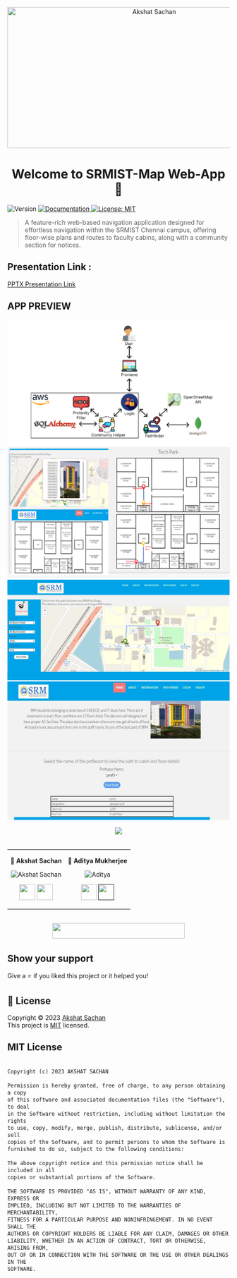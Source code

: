 
 <p align="center">
<a href='https://drive.google.com/file/d/1ytvxXV_6FFZzt71OToGbZ9c4I0TOpwhQ/view?usp=sharing'>
<img src='https://drive.google.com/file/d/1ytvxXV_6FFZzt71OToGbZ9c4I0TOpwhQ/view?usp=sharing' type='image'  style=" align: center ; width: 650px;  height: 320px"  title="Akshat Sachan" >
</a>
  
</p>


<h1 align="center">Welcome to SRMIST-Map Web-App 👋</h1>
<p>
  <img alt="Version" src="https://img.shields.io/badge/version-0.1.0-blue.svg?cacheSeconds=2592000" />
  <a href="to be added" target="_blank">
    <img alt="Documentation" src="https://img.shields.io/badge/documentation-yes-brightgreen.svg" />
  </a>
  <a href="nonee" target="_blank">
    <img alt="License: MIT " src="https://img.shields.io/badge/License-MIT-yellow.svg" />
  </a>
  </p>

  > A feature-rich web-based navigation application designed for effortless navigation within the SRMIST Chennai
campus, offering floor-wise plans and routes to faculty cabins, along with a community section for notices.


## Presentation Link : 
[PPTX Presentation Link](https://github.com/cryptocoderas)


  ## APP PREVIEW

<p align="center">
  <img src="./instance/1.png"  alt="accessibility text">
  <img src="./instance/2.png"  alt="accessibility text">
  <img src="./instance/3.png"  alt="accessibility text">
  <img src="./instance/4.png"  alt="accessibility text">
 
</p>



 <div align="center"> 
  <img src="https://img.shields.io/badge/Contributors-seashell?logo=Microsoft%20Teams&style=for-the-badge" /> 
</div>
  <br>

    
<div align="center"> 
  <table>
<tr align="center">

<td>

👤 **Akshat Sachan**

<p align="center">
<img src = "https://avatars.githubusercontent.com/cryptocoderas"  height="120" alt="Akshat Sachan">
</p>
<p align="center">
<a href = "https://github.com/cryptocoderas">
<img src = "http://www.iconninja.com/files/241/825/211/round-collaboration-social-github-code-circle-network-icon.svg" 
width="36" height = "36"/></a>
<a href = "https://www.linkedin.com/in/akshat-sachan-58b2921ab/">
<img src = "http://www.iconninja.com/files/863/607/751/network-linkedin-social-connection-circular-circle-media-icon.svg" width="36" height="36"/>
</a>
</p>
</td>

<td>

👤 **Aditya Mukherjee**

<p align="center">
<img src = "https://avatars.githubusercontent.com/adityamukherjee42"  height="120" alt="Aditya">
</p>
<p align="center">
<a href = "https://github.com/adityamukherjee42">
<img src = "http://www.iconninja.com/files/241/825/211/round-collaboration-social-github-code-circle-network-icon.svg" 
width="36" height = "36"/></a>
<a href = "">
<img src = "http://www.iconninja.com/files/863/607/751/network-linkedin-social-connection-circular-circle-media-icon.svg" width="36" height="36"/>
</a>
</p>
</td>

</table>
</tr>
</div>
  <br>
  
  
<div align="center">
  <img src="https://img.shields.io/badge/Please%20'star',%20if%20you%20like%20it-blue?logo=Starship&style=for-the-badge" width="300" height="35"/>
 </div>
 
## Show your support

Give a ⭐️ if you liked this project or it helped you!

## 📝 License

Copyright © 2023 [Akshat Sachan](https://github.com/CryptocoderAS)<br />
This project is [MIT](none) licensed.

## MIT License 

```

Copyright (c) 2023 AKSHAT SACHAN

Permission is hereby granted, free of charge, to any person obtaining a copy
of this software and associated documentation files (the "Software"), to deal
in the Software without restriction, including without limitation the rights
to use, copy, modify, merge, publish, distribute, sublicense, and/or sell
copies of the Software, and to permit persons to whom the Software is
furnished to do so, subject to the following conditions:

The above copyright notice and this permission notice shall be included in all
copies or substantial portions of the Software.

THE SOFTWARE IS PROVIDED "AS IS", WITHOUT WARRANTY OF ANY KIND, EXPRESS OR
IMPLIED, INCLUDING BUT NOT LIMITED TO THE WARRANTIES OF MERCHANTABILITY,
FITNESS FOR A PARTICULAR PURPOSE AND NONINFRINGEMENT. IN NO EVENT SHALL THE
AUTHORS OR COPYRIGHT HOLDERS BE LIABLE FOR ANY CLAIM, DAMAGES OR OTHER
LIABILITY, WHETHER IN AN ACTION OF CONTRACT, TORT OR OTHERWISE, ARISING FROM,
OUT OF OR IN CONNECTION WITH THE SOFTWARE OR THE USE OR OTHER DEALINGS IN THE
SOFTWARE.
```

